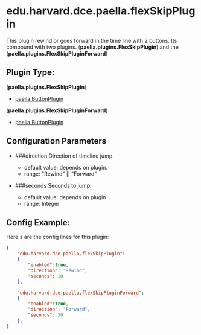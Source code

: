 # edu.harvard.dce.paella.flexSkipPlugin

This plugin rewind or goes forward in the time line with 2 buttons. Its compound with two plugins.
(**paella.plugins.FlexSkipPlugin**) and the (**paella.plugins.FlexSkipPluginForward**)


## Plugin Type:
(**paella.plugins.FlexSkipPlugin**)
- [paella.ButtonPlugin](../plugin_type.md)

(**paella.plugins.FlexSkipPluginForward**)
- [paella.ButtonPlugin](../plugin_type.md)

## Configuration Parameters

* ###direction
	Direction of timeline jump.
	- default value: depends on plugin.
	- range: "Rewind" || "Forward"

* ###seconds
	Seconds to jump.
	- default value: depends on plugin
	- range: Integer


## Config Example:

Here's are the config  lines for this plugin:

```json
{
	"edu.harvard.dce.paella.flexSkipPlugin": 
	{
		"enabled":true, 
		"direction": "Rewind", 
		"seconds": 10
	},

	"edu.harvard.dce.paella.flexSkipPluginForward": 
	{
		"enabled":true, 
		"direction": "Forward",
		"seconds": 30
	},
}
```
